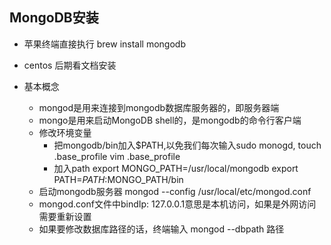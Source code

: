 ## MongoDB安装
* 苹果终端直接执行
      brew install mongodb
* centos 后期看文档安装

* 基本概念
  - mongod是用来连接到mongodb数据库服务器的，即服务器端
  - mongo是用来启动MongoDB shell的，是mongodb的命令行客户端
  - 修改环境变量
    - 把mongodb/bin加入$PATH,以免我们每次输入sudo monogd,
          touch .base_profile
          vim .base_profile
    - 加入path
          export MONGO_PATH=/usr/local/mongodb
          export PATH=$PATH:$MONGO_PATH/bin
  - 启动mongodb服务器
          mongod --config /usr/local/etc/mongod.conf
  - mongod.conf文件中bindIp: 127.0.0.1意思是本机访问，如果是外网访问需要重新设置
  - 如果要修改数据库路径的话，终端输入 mongod --dbpath 路径
